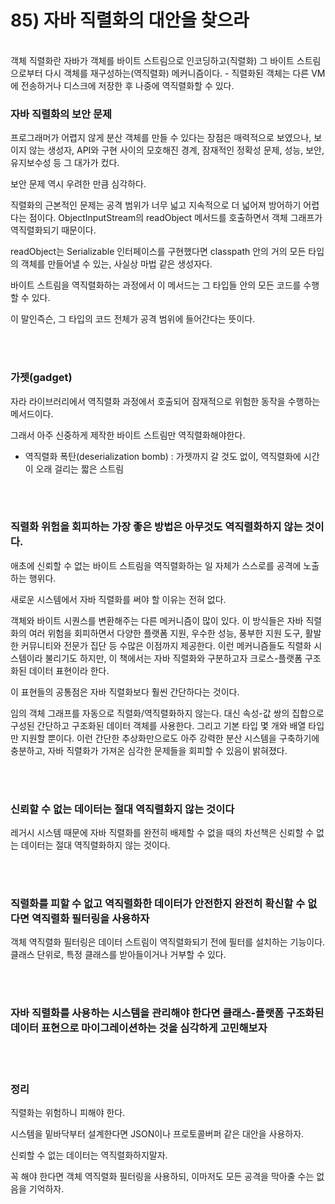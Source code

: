 # 85) 자바 직렬화의 대안을 찾으라

</br>
객체 직렬화란 자바가 객체를 바이트 스트림으로 인코딩하고(직렬화) 그 바이트 스트림으로부터 다시 객체를 재구성하는(역직렬화) 메커니즘이다.
- 직렬화된 객체는 다른 VM에 전송하거나 디스크에 저장한 후 나중에 역직렬화할 수 있다.
</br>


### **자바 직렬화의 보안 문제**

프로그래머가 어렵지 않게 분산 객체를 만들 수 있다는 장점은 매력적으로 보였으나, 보이지 않는 생성자, API와 구현 사이의 모호해진 경계, 잠재적인 정확성 문제, 성능, 보안, 유지보수성 등 그 대가가 컸다. 

보안 문제 역시 우려한 만큼 심각하다.

직렬화의 근본적인 문제는 공격 범위가 너무 넓고 지속적으로 더 넓어져 방어하기 어렵다는 점이다. ObjectInputStream의 readObject 메서드를 호출하면서 객체 그래프가 역직렬화되기 때문이다. 

readObject는 Serializable 인터페이스를 구현했다면 classpath 안의 거의 모든 타입의 객체를 만들어낼 수 있는, 사실상 마법 같은 생성자다.

 바이트 스트림을 역직렬화하는 과정에서 이 메서드는 그 타입들 안의 모든 코드를 수행할 수 있다. 

이 말인즉슨, 그 타입의 코드 전체가 공격 범위에 들어간다는 뜻이다.

</br>
</br>

### 가젯(gadget)

자라 라이브러리에서 역직렬화 과정에서 호출되어 잠재적으로 위험한 동작을 수행하는 메서드이다.

그래서 아주 신중하게 제작한 바이트 스트림만 역직렬화해야한다.

- 역직렬화 폭탄(deserialization bomb) : 가젯까지 갈 것도 없이, 역직렬화에 시간이 오래 걸리는 짧은 스트림

</br>
</br>

### **직렬화 위험을 회피하는 가장 좋은 방법은 아무것도 역직렬화하지 않는 것이다.**

애초에 신뢰할 수 없는 바이트 스트림을 역직렬화하는 일 자체가 스스로를 공격에 노출하는 행위다. 

새로운 시스템에서 자바 직렬화를 써야 할 이유는 전혀 없다.

객체와 바이트 시퀀스를 변환해주는 다른 메커니즘이 많이 있다. 이 방식들은 자바 직렬화의 여러 위험을 회피하면서 다양한 플랫폼 지원, 우수한 성능, 풍부한 지원 도구, 활발한 커뮤니티와 전문가 집단 등 수많은 이점까지 제공한다. 이런 메커니즘들도 직렬화 시스템이라 불리기도 하지만, 이 책에서는 자바 직렬화와 구분하고자 크로스-플랫폼 구조화된 데이터 표현이라 한다.

이 표현들의 공통점은 자바 직렬화보다 훨씬 간단하다는 것이다. 

임의 객체 그래프를 자동으로 직렬화/역직렬화하지 않는다. 대신 속성-값 쌍의 집합으로 구성된 간단하고 구조화된 데이터 객체를 사용한다. 그리고 기본 타입 몇 개와 배열 타입만 지원할 뿐이다. 이런 간단한 추상화만으로도 아주 강력한 분산 시스템을 구축하기에 충분하고, 자바 직렬화가 가져온 심각한 문제들을 회피할 수 있음이 밝혀졌다.

</br>
</br>

### **신뢰할 수 없는 데이터는 절대 역직렬화지 않는 것이다**

레거시 시스템 때문에 자바 직렬화를 완전히 배제할 수 없을 때의 차선책은 신뢰할 수 없는 데이터는 절대 역직렬화하지 않는 것이다.

</br>
</br>

### **직렬화를 피할 수 없고 역직렬화한 데이터가 안전한지 완전히 확신할 수 없다면 역직렬화 필터링을 사용하자**

객체 역직렬화 필터링은 데이터 스트림이 역직렬화되기 전에 필터를 설치하는 기능이다. 클래스 단위로, 특정 클래스를 받아들이거나 거부할 수 있다.

</br>
</br>

### **자바 직렬화를 사용하는 시스템을 관리해야 한다면 클래스-플랫폼 구조화된 데이터 표현으로 마이그레이션하는 것을 심각하게 고민해보자**

</br>
</br>

### **정리**
직렬화는 위험하니 피해야 한다.

시스템을 밑바닥부터 설계한다면 JSON이나 프로토콜버퍼 같은 대안을 사용하자.

신뢰할 수 없는 데이터는 역직렬화하지말자.

꼭 해야 한다면 객체 역직렬화 필터링을 사용하되, 이마저도 모든 공격을 막아줄 수는 없음을 기억하자.
</br>
</br>
